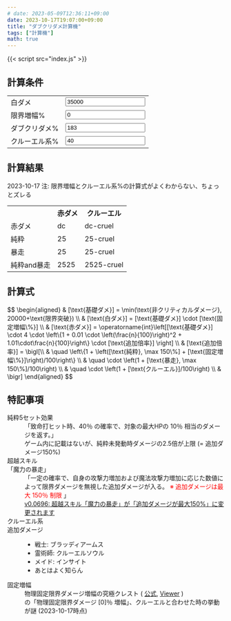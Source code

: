 ```yaml
---
# date: 2023-05-09T12:36:11+09:00
date: 2023-10-17T19:07:00+09:00
title: "ダブクリダメ計算機"
tags: ["計算機"]
math: true
---
```


<script defer src="/js/form-storage/index.umd.js"></script>
{{< script src="index.js" >}}

## 計算条件

<form action="javascript:void(0);">
  <table>
    <tr>
      <td>白ダメ</td>
      <td><input type="number" name="base" id="base" class="in" value="35000"></td>
    </tr>
    <tr>
      <td>限界増幅%</td>
      <td><input type="number" name="amp" id="amp" class="in" value="0"></td>
    </tr>
    <tr>
      <td>ダブクリダメ%</td>
      <td><input type="number" name="dcdmg" id="dcdmg" class="in" value="183"></td>
    </tr>
    <tr>
      <td>クルーエル系%</td>
      <td><input type="number" name="cruel" id="cruel" class="in" value="40"></td>
    </tr>
  </table>
</form>

## 計算結果

2023-10-17 注: 限界増幅とクルーエル系%の計算式がよくわからない、ちょっとズレる

<table>
  <tr>
    <th></th>
    <th>赤ダメ</th>
    <th>クルーエル</th>
  </tr>
  <tr>
    <td>赤ダメ</td>
    <td><span id="result-dc">dc</span></td>
    <td><span id="result-dc-cruel">dc-cruel</span></td>
  </tr>
  <tr>
    <td>純粋</td>
    <td><span id="result-pure">25</span></td>
    <td><span id="result-pure-cruel">25-cruel</span></td>
  </tr>
  <tr>
    <td>暴走</td>
    <td><span id="result-enhance">25</span></td>
    <td><span id="result-enhance-cruel">25-cruel</span></td>
  </tr>
  <tr>
    <td>純粋and暴走</td>
    <td><span id="result-pure-enhance">2525</span></td>
    <td><span id="result-pure-enhance-cruel">2525-cruel</span></td>
  </tr>
</table>

## 計算式

<p>
$$
\begin{aligned}
& [\text{基礎ダメ}] = \min(\text{非クリティカルダメージ}, 20000+\text{限界突破}) \\
& [\text{白ダメ}] = [\text{基礎ダメ}] \cdot [\text{固定増幅\%}] \\
& [\text{赤ダメ}] = \operatorname{int}\left[[\text{基礎ダメ}] \cdot 4
  \cdot \left\{1 + 0.01 \cdot \left(\frac{n}{100}\right)^2 + 1.01\cdot\frac{n}{100}\right\}
  \cdot [\text{追加倍率}]
  \right] \\
& [\text{追加倍率}] = \bigl[\\
& \quad \left\{1 + \left([\text{純粋}, \max 150\%] + [\text{固定増幅\%}]\right)/100\right\} \\
& \quad \cdot \left(1 + [\text{暴走}, \max 150\%]/100\right) \\
& \quad \cdot \left(1 + [\text{クルーエル}]/100\right) \\
& \bigr]
\end{aligned}
$$
</p>

## 特記事項

<dl>
  <dt>純粋5セット効果</dt>
  <dd>
    「致命打ヒット時、40％ の確率で、対象の最大HPの 10％ 相当のダメージを返す。」<br />
    ゲーム内に記載はないが、純粋未発動時ダメージの2.5倍が上限 (= 追加ダメージ150%)
  </dd>
  <dt>超越スキル<br />「魔力の暴走」</dt>
  <dd>
    「一定の確率で、自身の攻撃力増加および魔法攻撃力増加に応じた数値によって限界ダメージを無視した追加ダメージが入る。
    <span style="color:red">※ 追加ダメージは最大 150％ 制限</span> 」<br />
    <a
      href="https://members.redsonline.jp/news/maintenance_body.asp?ntc_num=12387#:~:text=%E3%83%BB%E8%B6%85%E8%B6%8A%E3%82%B9%E3%82%AD%E3%83%AB%E3%80%8C%E9%AD%94%E5%8A%9B%E3%81%AE%E6%9A%B4%E8%B5%B0%E3%80%8D%E3%81%8C%E3%80%8C%E8%BF%BD%E5%8A%A0%E3%83%80%E3%83%A1%E3%83%BC%E3%82%B8%E3%81%8C%E6%9C%80%E5%A4%A7150%25%E3%80%8D%E3%81%AB%E5%A4%89%E6%9B%B4%E3%81%95%E3%82%8C%E3%81%BE%E3%81%99" target="_blank">
      v0.0696: 超越スキル「魔力の暴走」が「追加ダメージが最大150%」に変更されます</a>
  </dd>
  <dt>クルーエル系<br />追加ダメージ</dt>
  <dd>
    <ul>
      <li>戦士: ブラッディアームス</li>
      <li>霊術師: クルーエルソウル</li>
      <li>メイド: インサイト</li>
      <li>あとはよく知らん</li>
    </ul>
  </dd>
  <dt>固定増幅</dt>
  <dd>
    物理固定限界ダメージ増幅の究極クレスト (
      <a href="https://members.redsonline.jp/news/news_body.asp?ntc_num=15398" target="_blank">公式</a>,
      <a href="https://rsvzuiun.github.io/rs-item-viewer/?id=13207" target="_blank">Viewer</a>
    )<br />
    の「物理固定限界ダメージ [0]％ 増幅」、クルーエルと合わせた時の挙動が謎 (2023-10-17時点)
  </dd>
</dl>
